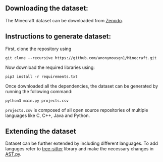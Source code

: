 ## Downloading the dataset:
The Minecraft dataset can be downloaded from [Zenodo](https://doi.org/10.5281/zenodo.8164641).

## Instructions to generate dataset:

First, clone the repository using
```
git clone --recursive https://github.com/anonymousgn1/Minecraft.git
```

Now download the required libraries using:
```
pip3 install -r requirements.txt
```

Once downloaded all the dependencies, the dataset can be generated by running the following command:

```
python3 main.py projects.csv
```

```projects.csv``` is composed of all open source repositories of multiple languages like C, C++, Java and Python.

## Extending the dataset
Dataset can be further extended by including different languages. To add languges refer to [tree-sitter](https://github.com/tree-sitter/py-tree-sitter) library and make the necessary changes in [AST.py](https://github.com/anonymousgn1/Minecraft/blob/main/AST.py).


